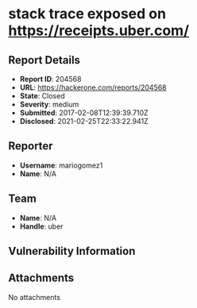 # stack trace exposed on  https://receipts.uber.com/

## Report Details
- **Report ID**: 204568
- **URL**: https://hackerone.com/reports/204568
- **State**: Closed
- **Severity**: medium
- **Submitted**: 2017-02-08T12:39:39.710Z
- **Disclosed**: 2021-02-25T22:33:22.941Z

## Reporter
- **Username**: mariogomez1
- **Name**: N/A

## Team
- **Name**: N/A
- **Handle**: uber

## Vulnerability Information


## Attachments
No attachments
